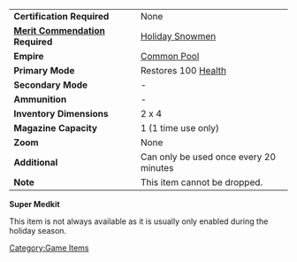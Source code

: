 |                                                           |                                        |
| --------------------------------------------------------- | -------------------------------------- |
| **Certification Required**                                | None                                   |
| **[Merit Commendation](Merit_Commendations.md) Required** | [Holiday Snowmen](Holiday_Snowmen.md)  |
| **Empire**                                                | [Common Pool](Common_Pool.md)          |
| **Primary Mode**                                          | Restores 100 [Health](Health.md)       |
| **Secondary Mode**                                        | \-                                     |
| **Ammunition**                                            | \-                                     |
| **Inventory Dimensions**                                  | 2 x 4                                  |
| **Magazine Capacity**                                     | 1 (1 time use only)                    |
| **Zoom**                                                  | None                                   |
| **Additional**                                            | Can only be used once every 20 minutes |
| **Note**                                                  | This item cannot be dropped.           |

**Super Medkit**

This item is not always available as it is usually only enabled during
the holiday season.

[Category:Game Items](Category:Game_Items.md)
